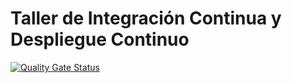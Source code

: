 # Taller de Integración Continua y Despliegue Continuo


[![Quality Gate Status](https://sonarcloud.io/api/project_badges/measure?project=marianoInsa_Taller-CI-CD&metric=alert_status)](https://sonarcloud.io/summary/new_code?id=marianoInsa_Taller-CI-CD)